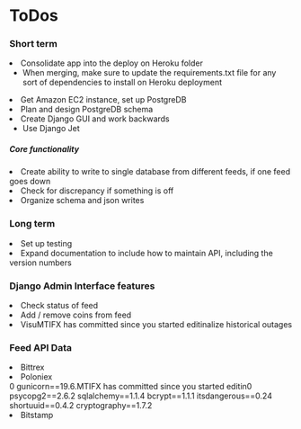 <H1> ToDos </H1>

<H3> Short term </H3>

<li> Consolidate app into the deploy on Heroku folder
    <ul> <li> When merging, make sure to update the requirements.txt file for any sort of dependencies to install on Heroku deployment </li> </ul> </li>
<li> Get Amazon EC2 instance, set up PostgreDB </li>
<li> Plan and design PostgreDB schema </li>
<li> Create Django GUI and work backwards 
<ul> <li> Use Django Jet </li> </ul> </li>

<H5> Core functionality </H5>
<li> Create ability to write to single database from different feeds, if one feed goes down </li>
<li> Check for discrepancy if something is off </li>
<li> Organize schema and json writes </li>


<H3> Long term </H3> 
<li> Set up testing </li>
<li> Expand documentation to include how to maintain API, including the version numbers </li>


<H3> Django Admin Interface features </H3>
<li> Check status of feed </li>
<li> Add / remove coins from feed </li>
<li> VisuMTIFX has committed since you started editinalize historical outages </li>


<H3> Feed API Data </H3>

<li> Bittrex </li>
<li> Poloniex </li>0
gunicorn==19.6.MTIFX has committed since you started editin0
psycopg2==2.6.2
sqlalchemy==1.1.4
bcrypt==1.1.1
itsdangerous==0.24
shortuuid==0.4.2
cryptography==1.7.2
<li> Bitstamp </li>



